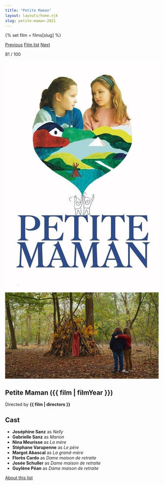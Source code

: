 ```yaml
---
title: "Petite Maman"
layout: layouts/home.njk
slug: petite-maman-2021
---
```


{% set film = films[slug] %}

<nav class="films">
  <a class="prev" href="../nomadland-2021">Previous</a>
  <a href="../">Film list</a>
  <a class="next" href="../coda-2021">Next</a>
</nav>

<p>81 / 100</p>

<article class="film">
  <div class="backdrop-and-poster">
    <img class="poster" src="../films/posters/petite-maman-2021.jpg" alt="">
    <img class="backdrop" src="../films/backdrops/petite-maman-2021.jpg" alt="">
  </div>

  <h1>Petite Maman ({{ film | filmYear }})</h1>

  

  <p class="director">
    Directed by <strong>{{ film | directors }}</strong>
  </p>


  <h2>
    Cast
  </h2>
  <ul>
            <li><strong>Joséphine Sanz</strong> as <em>Nelly</em></li>
        <li><strong>Gabrielle Sanz</strong> as <em>Marion</em></li>
        <li><strong>Nina Meurisse</strong> as <em>La mère</em></li>
        <li><strong>Stéphane Varupenne</strong> as <em>Le père</em></li>
        <li><strong>Margot Abascal</strong> as <em>La grand-mère</em></li>
        <li><strong>Florès Cardo</strong> as <em>Dame maison de retraite</em></li>
        <li><strong>Josée Schuller</strong> as <em>Dame maison de retraite</em></li>
        <li><strong>Guylène Péan</strong> as <em>Dame maison de retraite</em></li>
  </ul>
</article>
<footer>
  <a href="../about">About this list</a>
</footer>
